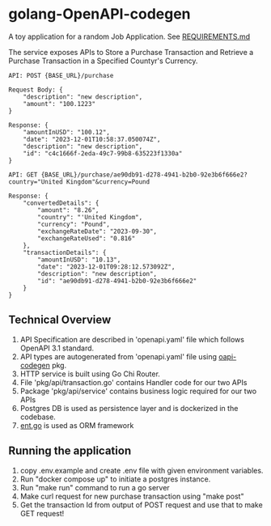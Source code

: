 # golang-OpenAPI-codegen

A toy application for a random Job Application. See [REQUIREMENTS.md](REQUIREMENTS.md)

The service exposes APIs to Store a Purchase Transaction and Retrieve a Purchase Transaction in a Specified Countyr's Currency. 

```
API: POST {BASE_URL}/purchase

Request Body: {
    "description": "new description",
    "amount": "100.1223"
}

Response: {
    "amountInUSD": "100.12",
    "date": "2023-12-01T10:58:37.050074Z",
    "description": "new description",
    "id": "c4c1666f-2eda-49c7-99b8-635223f1330a"
}
``` 

```
API: GET {BASE_URL}/purchase/ae90db91-d278-4941-b2b0-92e3b6f666e2?country="United Kingdom"&currency=Pound

Response: {
    "convertedDetails": {
        "amount": "8.26",
        "country": "'United Kingdom",
        "currency": "Pound",
        "exchangeRateDate": "2023-09-30",
        "exchangeRateUsed": "0.816"
    },
    "transactionDetails": {
        "amountInUSD": "10.13",
        "date": "2023-12-01T09:28:12.573092Z",
        "description": "new description",
        "id": "ae90db91-d278-4941-b2b0-92e3b6f666e2"
    }
}
```

## Technical Overview 
1. API Specification are described in 'openapi.yaml' file which follows OpenAPI 3.1 standard. 
2. API types are autogenerated from 'openapi.yaml' file using [oapi-codegen](github.com/deepmap/oapi-codegen/cmd/oapi-codegen) pkg. 
3. HTTP service is built using Go Chi Router. 
4. File 'pkg/api/transaction.go' contains Handler code for our two APIs
5. Package 'pkg/api/service' contains business logic required for our two APIs
6. Postgres DB is used as persistence layer and is dockerized in the codebase. 
7. [ent.go](https://entgo.io/) is used as ORM framework 

## Running the application 
1. copy .env.example and create .env file with given environment variables.
1. Run "docker compose up" to initiate a postgres instance. 
2. Run "make run" command to run a go server 
3. Make curl request for new purchase transaction using "make post"
4. Get the transaction Id from output of POST request and use that to make GET request!
